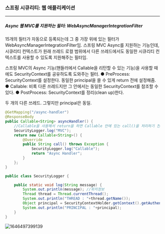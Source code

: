 <h3>스프링 시큐리티: 웹 애플리케이션</h3>
<hr/>
<h5>Async 웹 MVC를 지원하는 필터: WebAsyncManagerIntegrationFilter</h5>

15개의 필터가 자동으로 등록되는데 그 중 가장 위에 있는 필터가 WebAsyncManagerIntegrationFilter임. 스프링 MVC Async를 지원하는 기능인데, 시큐리티 컨텍스트가 원래 쓰레드 로컬 범위에서 다른 쓰레드에서도 동일한 시큐리티 컨텍스트를 사용할 수 있도록 지원해주는 필터임. 

스프링 MVC의 Async 기능(핸들러에서 Callable을 리턴할 수 있는 기능)을 사용할 때에도 SecurityContext를 공유하도록 도와주는 필터.
	● PreProcess: SecurityContext를 설정한다. 동일한 principal을 쓸 수 있게 return 전에 설정해줌.
	● Callable: 비록 다른 쓰레드지만 그 안에서는 동일한 SecurityContext를 참조할 수 있다.
	● PostProcess: SecurityContext를 정리(clean up)한다.

두 개의 다른 쓰레드. 그렇지만 principal은 동일.

```java
@GetMapping("/async-handler")
@ResponseBody
public Callable<String> asyncHandler() {
    //Callable을 사용해서 return을 하면 Callable 안에 있는 call()을 처리하기 전에 리퀘스트를 처리하고 있던 쓰레드를 반환함. 릴리즈 하고, 그다음에 콜러블 안에서 하는 일이 완료됐을 때쯤 응답을 그제서야 보냄.
    SecurityLogger.log("MVC");
    return new Callable<String>() {
        @Override
        public String call() throws Exception {
            SecurityLogger.log("Callable");
            return "Async Handler";
        }
    };
}
```

```java
public class SecurityLogger {

    public static void log(String message) {
        System.out.println(message); //위치정보
        Thread thread = Thread.currentThread();
        System.out.println("THREAD : "+thread.getName());
        Object principal = SecurityContextHolder.getContext().getAuthentication().getPrincipal();
        System.out.println("PRINCIPAL : "+principal);
    }
}
```

![1646497399139](https://user-images.githubusercontent.com/43261300/156891688-07367a52-3ba1-4833-bbb6-c5099e6e8ce7.png)

